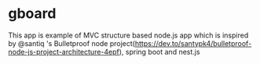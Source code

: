 # gboard

This app is example of MVC structure based node.js app which is inspired by @santiq 's Bulletproof node project(https://dev.to/santypk4/bulletproof-node-js-project-architecture-4epf), spring boot and nest.js


